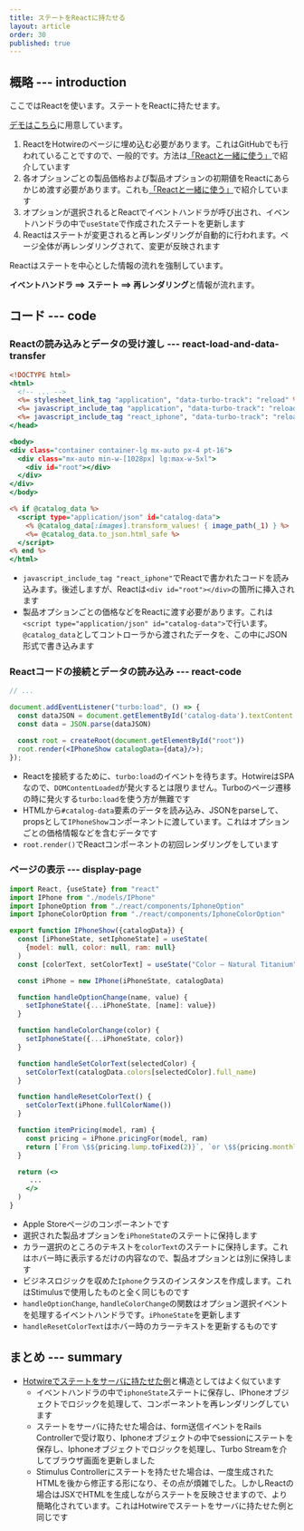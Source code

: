 ```yaml
---
title: ステートをReactに持たせる
layout: article
order: 30
published: true
---
```


## 概略 --- introduction

ここではReactを使います。ステートをReactに持たせます。

[デモはこちら](/react/iphone)に用意しています。

1. ReactをHotwireのページに埋め込む必要があります。これはGitHubでも行われていることですので、一般的です。方法は[「Reactと一緒に使う」](/with_other_frameworks/using_with_react)で紹介しています
2. 各オプションごとの製品価格および製品オプションの初期値をReactにあらかじめ渡す必要があります。これも[「Reactと一緒に使う」](/with_other_frameworks/using_with_react)で紹介しています
3. オプションが選択されるとReactでイベントハンドラが呼び出され、イベントハンドラの中で`useState`で作成されたステートを更新します
4. Reactはステートが変更されると再レンダリングが自動的に行われます。ページ全体が再レンダリングされて、変更が反映されます

Reactはステートを中心とした情報の流れを強制しています。

**イベントハンドラ ==> ステート ==> 再レンダリング**と情報が流れます。

## コード --- code

### Reactの読み込みとデータの受け渡し --- react-load-and-data-transfer

```erb:app/views/react/iphone.html.erb
<!DOCTYPE html>
<html>
  <!-- ... -->
  <%= stylesheet_link_tag "application", "data-turbo-track": "reload" %>
  <%= javascript_include_tag "application", "data-turbo-track": "reload", type: "module" %>
  <%= javascript_include_tag "react_iphone", "data-turbo-track": "reload", type: "module" %>
</head>

<body>
<div class="container container-lg mx-auto px-4 pt-16">
  <div class="mx-auto min-w-[1028px] lg:max-w-5xl">
    <div id="root"></div>
  </div>
</div>
</body>

<% if @catalog_data %>
  <script type="application/json" id="catalog-data">
    <% @catalog_data[:images].transform_values! { image_path(_1) } %>
    <%= @catalog_data.to_json.html_safe %>
  </script>
<% end %>
</html>
```

* `javascript_include_tag "react_iphone"`でReactで書かれたコードを読み込みます。後述しますが、Reactは`<div id="root"></div>`の箇所に挿入されます
* 製品オプションごとの価格などをReactに渡す必要があります。これは`<script type="application/json" id="catalog-data">`で行います。`@catalog_data`としてコントローラから渡されたデータを、この中にJSON形式で書き込みます


### Reactコードの接続とデータの読み込み --- react-code

```jsx:app/javascript/react_iphone.jsx
// ...

document.addEventListener("turbo:load", () => {
  const dataJSON = document.getElementById('catalog-data').textContent
  const data = JSON.parse(dataJSON)

  const root = createRoot(document.getElementById("root"))
  root.render(<IPhoneShow catalogData={data}/>);
});
```

* Reactを接続するために、`turbo:load`のイベントを待ちます。HotwireはSPAなので、`DOMContentLoaded`が発火するとは限りません。Turboのページ遷移の時に発火する`turbo:load`を使う方が無難です
* HTMLから`#catalog-data`要素のデータを読み込み、JSONをparseして、propsとして`IPhoneShow`コンポーネントに渡しています。これはオプションごとの価格情報などを含むデータです
* `root.render()`でReactコンポーネントの初回レンダリングをしています

### ページの表示 --- display-page

```jsx:app/javascript/react/components/IPhoneShow.jsx
import React, {useState} from "react"
import IPhone from "./models/IPhone"
import IphoneOption from "./react/components/IphoneOption"
import IphoneColorOption from "./react/components/IphoneColorOption"

export function IPhoneShow({catalogData}) {
  const [iPhoneState, setIphoneState] = useState(
    {model: null, color: null, ram: null}
  )
  const [colorText, setColorText] = useState("Color – Natural Titanium")

  const iPhone = new IPhone(iPhoneState, catalogData)

  function handleOptionChange(name, value) {
    setIphoneState({...iPhoneState, [name]: value})
  }

  function handleColorChange(color) {
    setIphoneState({...iPhoneState, color})
  }

  function handleSetColorText(selectedColor) {
    setColorText(catalogData.colors[selectedColor].full_name)
  }

  function handleResetColorText() {
    setColorText(iPhone.fullColorName())
  }

  function itemPricing(model, ram) {
    const pricing = iPhone.pricingFor(model, ram)
    return [`From \$${pricing.lump.toFixed(2)}`, `or \$${pricing.monthly.toFixed(2)}/mo.`, "for 24 mo."]
  }

  return (<>
     ...
    </>
  )
}
```

* Apple Storeページのコンポーネントです
* 選択された製品オプションを`iPhoneState`のステートに保持します
* カラー選択のところのテキストを`colorText`のステートに保持します。これはホバー時に表示するだけの内容なので、製品オプションとは別に保持します
* ビジネスロジックを収めた`Iphone`クラスのインスタンスを作成します。これはStimulusで使用したものと全く同じものです
* `handleOptionChange`, `handleColorChange`の関数はオプション選択イベントを処理するイベントハンドラです。`iPhoneState`を更新します
* `handleResetColorText`はホバー時のカラーテキストを更新するものです

## まとめ --- summary

* [Hotwireでステートをサーバに持たせた例](/examples/store/store-server-state)と構造としてはよく似ています
    * イベントハンドラの中で`iphoneState`ステートに保存し、IPhoneオブジェクトでロジックを処理して、コンポーネントを再レンダリングしています
    * ステートをサーバに持たせた場合は、form送信イベントをRails Controllerで受け取り、Iphoneオブジェクトの中でsessionにステートを保存し、Iphoneオブジェクトでロジックを処理し、Turbo Streamを介してブラウザ画面を更新しました
    * Stimulus Controllerにステートを持たせた場合は、一度生成されたHTMLを後から修正する形になり、その点が煩雑でした。しかしReactの場合はJSXでHTMLを生成しながらステートを反映させますので、より簡略化されています。これはHotwireでステートをサーバに持たせた例と同じです
